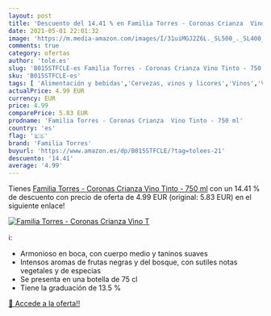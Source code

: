 ```yaml
---
layout: post
title: 'Descuento del 14.41 % en Familia Torres - Coronas Crianza  Vino T'
date: 2021-05-01 22:01:32
image: 'https://m.media-amazon.com/images/I/31uiMGJ2Z6L._SL500_._SL400_.jpg'
comments: true
category: ofertas
author: 'tole.es'
slug: 'B015STFCLE-es Familia Torres - Coronas Crianza Vino Tinto - 750 ml'
sku: 'B015STFCLE-es'
tags: [ 'Alimentación y bebidas','Cervezas, vinos y licores','Vinos','Vinos tintos','familia torres','tinto','vino', ]
actualPrice: 4.99 EUR
currency: EUR
price: 4.99
comparePrice: 5.83 EUR
prodname: 'Familia Torres - Coronas Crianza  Vino Tinto - 750 ml'
country: 'es'
flag: '🇪🇸'
brand: 'Familia Torres'
buyurl: 'https://www.amazon.es/dp/B015STFCLE/?tag=tolees-21'
descuento: '14.41'
average: '4.99'
---
```


Tienes [Familia Torres - Coronas Crianza  Vino Tinto - 750 ml](https://www.amazon.es/dp/B015STFCLE/?tag=tolees-21) con un 14.41 % de descuento con precio de oferta de 4.99 EUR (original: 5.83 EUR) en el siguiente enlace!

[![Familia Torres - Coronas Crianza  Vino T](https://m.media-amazon.com/images/I/31uiMGJ2Z6L._SL500_._SL400_.jpg)](https://www.amazon.es/dp/B015STFCLE/?tag=tolees-21)

ℹ️:

- Armonioso en boca, con cuerpo medio y taninos suaves
- Intensos aromas de frutas negras y del bosque, con sutiles notas vegetales y de especias
- Se presenta en una botella de 75 cl
- Tiene la graduación de 13.5 %

[🛒 Accede a la oferta!!](https://www.amazon.es/dp/B015STFCLE/?tag=tolees-21)
